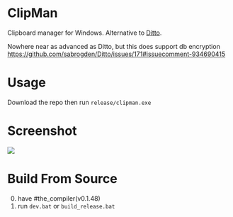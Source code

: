# ClipMan
Clipboard manager for Windows. Alternative to [Ditto](https://github.com/sabrogden/Ditto).

Nowhere near as advanced as Ditto, but this does support db encryption https://github.com/sabrogden/Ditto/issues/171#issuecomment-934690415

# Usage
Download the repo then run `release/clipman.exe`

# Screenshot
![](https://i.imgur.com/gLrmKk0.png)

# Build From Source
0. have #the_compiler(v0.1.48)
1. run `dev.bat` or `build_release.bat`
